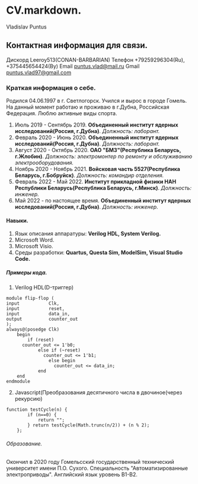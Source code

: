 # CV.markdown.
Vladislav Puntus
## Контактная информация для связи.
Дискорд Leeroy513(CONAN-BARBARIAN)
Телефон +79259296304(Ru), +375445654424(By)
Email puntus.vlad@mail.ru
Gmail puntus.vlad97@gmail.com
### Краткая информация о себе.
Родился 04.06.1997 в г. Светлогорск. Учился и вырос в городе Гомель. На данный момент работаю и проживаю в г.Дубна, Российская Федерация.
Люблю активные виды спорта. 
1. Июль 2019 - Сентябрь 2019. **Объединенный институт ядерных исследований(Россия, г.Дубна)**. *Должность: лаборант.*
2. Февраль 2020 - Июнь 2020. **Объединенный институт ядерных исследований(Россия, г.Дубна)**. *Должность: лаборант.*
3. Август 2020 - Октябрь 2020. **ОАО "БМЗ"(Республика Беларусь, г.Жлобин)**. *Должность: электромонтер по ремонту и обслуживанию электрооборудования.*
4. Ноябрь 2020 - Ноябрь 2021. **Войсковая часть 5527(Республика Беларусь, г.Бобруйск)**. *Должность: командир отделения.*
5. Февраль 2022 - Май 2022. **Институт прикладной физики НАН Республики Беларусь(Республика Беларусь, г.Минск)**. *Должность: инженер.*
6. Май 2022 - по настоящее время. **Объединенный институт ядерных исследований(Россия, г.Дубна)**. *Должность: инженер.* 
#### Навыки.
1. Язык описания аппаратуры: **Verilog HDL, System Verilog.**
2. Microsoft Word.
3. Microsoft Visio.
4. Среды разработки: **Quartus, Questa Sim, ModelSim, Visual Studio Code.**
##### Примеры кода.
1. Verilog HDL(D-триггер)
```
module flip-flop (
input           Clk,
input           reset,
input           data_in,
output          counter_out
);    
always@(posedge Clk)
	begin
		if (reset)
	  counter_out <= 1'b0;
		    else if (~reset)
			  counter_out <= 1'b1;
		        else begin
			      counter_out <= data_in;
	      	end
	end	
endmodule
```
2. Javascript(Преобразования десятичного числа в двочиное(через рекурсию)
```
function testCycle(n) {
        if (n==0) {
            return "";  
        } return testCycle(Math.trunc(n/2)) + (n % 2);
    };
```
###### Образование.
 Окончил в 2020 году Гомельсский государственный технический университет имени П.О. Сухого.
 Специальность "Автоматизированные электроприводы".
 Английский язык уровень B1-B2.
